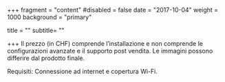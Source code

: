 +++
fragment = "content"
#disabled = false
date = "2017-10-04"
weight = 1000
background = "primary"

title = ""
subtitle= ""
  
+++
Il prezzo (in CHF) comprende l’installazione e non comprende le configurazioni avanzate e il supporto post vendita. Le immagini possono differire dal prodotto finale.

Requisiti: Connessione ad internet e copertura Wi-Fi.
